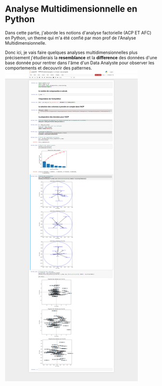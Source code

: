 # Analyse Multidimensionnelle en Python
Dans cette partie, j'aborde les notions d'analyse factorielle (ACP ET AFC) en Python,
un theme qui m'a été confié par mon prof de l'Analyse Multidimensionnelle.

Donc ici, je vais faire quelques analyses multidimensionnelles plus précisement j'étudierais
la **resemblance** et la **difference** des données d'une base donnée pour rentrer dans l'âme d'un Data Analyste pour observer les comportements et decouvrir des patternes.
![image](acp.png)
